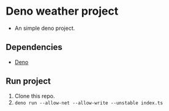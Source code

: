 # Deno weather project

  - An simple deno project.
  
## Dependencies
  - [Deno](https://deno.land/)

## Run project

1. Clone this repo.
2. `deno run --allow-net --allow-write --unstable index.ts`

